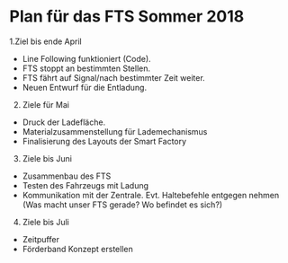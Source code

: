 # Plan für das FTS Sommer 2018

1.Ziel bis ende April

- Line Following funktioniert (Code).
- FTS stoppt an bestimmten Stellen.
- FTS fährt auf Signal/nach bestimmter Zeit weiter.
- Neuen Entwurf für die Entladung.


2. Ziele für Mai

- Druck der Ladefläche.
- Materialzusammenstellung für Lademechanismus
- Finalisierung des Layouts der Smart Factory

3. Ziele bis Juni

- Zusammenbau des FTS
- Testen des Fahrzeugs mit Ladung
- Kommunikation mit der Zentrale. Evt. Haltebefehle entgegen nehmen (Was macht unser FTS gerade? Wo befindet es sich?)

4. Ziele bis Juli

- Zeitpuffer
- Förderband Konzept erstellen
